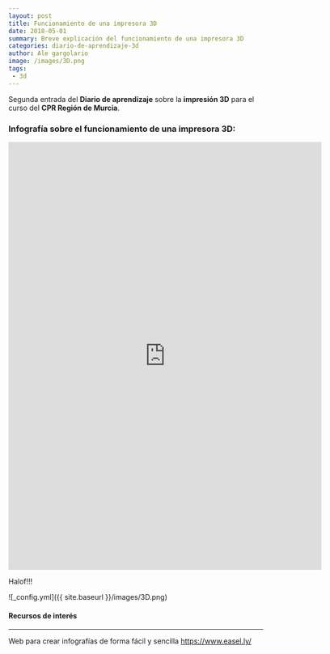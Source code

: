 ```yaml
---
layout: post
title: Funcionamiento de una impresora 3D
date: 2018-05-01
summary: Breve explicación del funcionamiento de una impresora 3D
categories: diario-de-aprendizaje-3d 
author: Ale gargolario
image: /images/3D.png
tags:
 - 3d
---
```


Segunda entrada del **Diario de aprendizaje** sobre la **impresión 3D** para el curso del **CPR Región de Murcia**.


### Infografía sobre el funcionamiento de una impresora 3D:

<iframe width="619" height="846" frameborder="0" scrolling="no" style="overflow-y:hidden;" src="https://www.easel.ly/index/embedFrame/easel/7417796"></iframe>

Halof!!!

![_config.yml]({{ site.baseurl }}/images/3D.png)

#### Recursos de interés
*** 

 Web para crear infografías de forma fácil y sencilla <https://www.easel.ly/>
